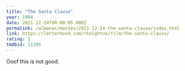 ```yaml
---
title: "The Santa Clause"
year: 1994
date: 2021-12-24T00:00:05.000Z
permalink: /almanac/movies/2021-12-24-the-santa-clause/index.html
link: https://letterboxd.com/rknightuk/film/the-santa-clause/
rating: 1
tmdbid: 11395
---
```


Ooof this is not good.